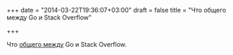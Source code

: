 +++
date = "2014-03-22T19:36:07+03:00"
draft = false
title = "Что общего между Go и Stack Overflow"

+++

<p>Что <a href="http://clipperhouse.com/2014/03/21/what-stack-overflow-and-go-have-in-common/">общего между</a> Go и&nbsp;Stack Overflow.</p>

